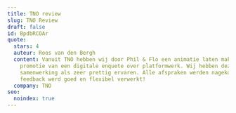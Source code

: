 ```yaml
---
title: TNO review
slug: TNO Review
draft: false
id: BpdbRCOAr
quote:
  stars: 4
  auteur: Roos van den Bergh
  content: Vanuit TNO hebben wij door Phil & Flo een animatie laten maken ter
    promotie van een digitale enquete over platformwerk. Wij hebben deze
    samenwerking als zeer prettig ervaren. Alle afspraken werden nagekomen en
    feedback werd goed en flexibel verwerkt!
  company: TNO
seo:
  noindex: true
---
```

